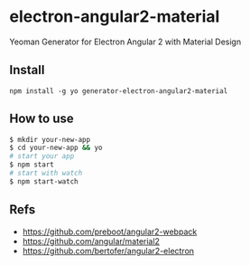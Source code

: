 # electron-angular2-material

Yeoman Generator for Electron Angular 2 with Material Design

## Install

`npm install -g yo generator-electron-angular2-material`

## How to use

```bash
$ mkdir your-new-app
$ cd your-new-app && yo
# start your app
$ npm start
# start with watch 
$ npm start-watch
```

## Refs

- https://github.com/preboot/angular2-webpack
- https://github.com/angular/material2
- https://github.com/bertofer/angular2-electron
